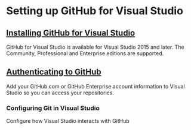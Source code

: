 # Setting up GitHub for Visual Studio

## [Installing GitHub for Visual Studio](installing-github-for-visual-studio.md)

GitHub for Visual Studio is available for Visual Studio 2015 and later. The Community, Professional and Enterprise editions are supported.

## [Authenticating to GitHub](authenticating-to-github.md)

Add your GitHub.com or GitHub Enterprise account information to Visual Studio so you can access your repositories.

### Configuring Git in Visual Studio

Configure how Visual Studio interacts with GitHub